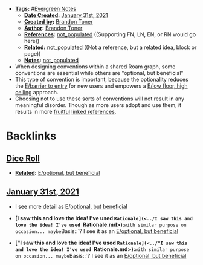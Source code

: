 - **[Tags](<../Tags.md>):** #[Evergreen Notes](<../Evergreen Notes.md>)
    - **[Date Created](<../Date Created.md>):** [January 31st, 2021](<../January 31st, 2021.md>)
    - **[Created by](<../Created by.md>):** [Brandon Toner](<../Brandon Toner.md>)
    - **[Author](<../Author.md>):** [Brandon Toner](<../Brandon Toner.md>)
    - **[References](<../References.md>):** [not_populated](<../not_populated.md>) ((Supporting FN, LN, EN, or RN would go here))
    - **[Related](<../Related.md>):** [not_populated](<../not_populated.md>) ((Not a reference, but a related idea, block or page))
    - **[Notes](<../Notes.md>):** [not_populated](<../not_populated.md>)
- When designing conventions within a shared Roam graph, some conventions are essential while others are "optional, but beneficial"
- This type of convention is important, because the optionality reduces the [E/barrier to entry](<../E/barrier to entry.md>) for new users and empowers a [E/low floor, high ceiling](<../E/low floor, high ceiling.md>) approach.
- Choosing not to use these sorts of conventions will not result in any meaningful disorder. Though as more users adopt and use them, it results in more [fruitful](<../fruitful.md>) [linked references](<../linked references.md>).

# Backlinks
## [Dice Roll](<Dice Roll.md>)
- **[Related](<../Related.md>):** [E/optional, but beneficial](<../E/optional, but beneficial.md>)

## [January 31st, 2021](<January 31st, 2021.md>)
- I see more detail as [E/optional, but beneficial](<../E/optional, but beneficial.md>)

- **[I saw this and love the idea! I've used `Rationale](<../I saw this and love the idea! I've used `Rationale.md>):**` with similar purpose on occasion... maybe `Basis::`? I see it as an [E/optional, but beneficial](<../E/optional, but beneficial.md>)

- **["I saw this and love the idea! I've used `Rationale](<../"I saw this and love the idea! I've used `Rationale.md>):**` with similar purpose on occasion... maybe `Basis::`? I see it as an [E/optional, but beneficial](<../E/optional, but beneficial.md>)

